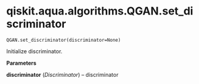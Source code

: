 # qiskit.aqua.algorithms.QGAN.set\_discriminator

`QGAN.set_discriminator(discriminator=None)`

Initialize discriminator.

**Parameters**

**discriminator** (*Discriminator*) – discriminator

